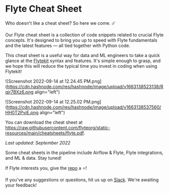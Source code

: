 # Flyte Cheat Sheet

Who doesn't like a cheat sheet? So here we come. ☄️

Our Flyte cheat sheet is a collection of code snippets related to crucial Flyte concepts. It's designed to bring you up to speed with Flyte fundamentals and the latest features — all tied together with Python code.

This cheat sheet is a useful way for data and ML engineers to take a quick glance at the [Flytekit](https://github.com/flyteorg/flytekit) syntax and features. It's simple enough to grasp, and we hope this will reduce the typical time you invest in coding when using Flytekit!

![Screenshot 2022-09-14 at 12.24.45 PM.png](https://cdn.hashnode.com/res/hashnode/image/upload/v1663138523138/Rqjr7BXz6.png align="left")

![Screenshot 2022-09-14 at 12.25.02 PM.png](https://cdn.hashnode.com/res/hashnode/image/upload/v1663138537560/HH0T2PviE.png align="left")

You can download the cheat sheet at https://raw.githubusercontent.com/flyteorg/static-resources/main/cheatsheets/flyte.pdf.

*Last updated: September 2022*

Some cheat sheets in the pipeline include Airflow & Flyte, Flyte integrations, and ML & data. Stay tuned!

If Flyte interests you, give the [repo](https://github.com/flyteorg/flyte) a ⭐️!

If you've any suggestions or questions, hit us up on [Slack](https://slack.flyte.org/). We're awaiting your feedback!